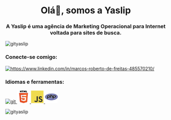 <h1 align="center">Olá👋, somos a Yaslip</h1>
<h3 align="center">A Yaslip é uma agência de Marketing Operacional para Internet voltada para sites de busca.</h3>

<p align="left">
    <img src="https://komarev.com/ghpvc/?username=gityaslip&label=Profile%20views&color=0e75b6&style=flat"
        alt="gityaslip" />
</p>


<h3 align="left">Conecte-se comigo:</h3>
<p align="left">
    <a href="https://linkedin.com/in/https://www.linkedin.com/in/marcos-roberto-de-freitas-485570210/"
        target="blank"><img align="center"
            src="https://raw.githubusercontent.com/rahuldkjain/github-profile-readme-generator/master/src/images/icons/Social/linked-in-alt.svg"
            alt="https://www.linkedin.com/in/marcos-roberto-de-freitas-485570210/" height="30" width="40" /></a>
</p>

<h3 align="left">Idiomas e ferramentas:</h3>
<p align="left"> <a href="https://git-scm.com/" target="_blank" rel="noreferrer">
        <img src="https://www.vectorlogo.zone/logos/git-scm/git-scm-icon.svg" alt="git" width="40" height="40" /> </a>
    <a href="https://www.w3.org/html/" target="_blank" rel="noreferrer">
        <img src="https://raw.githubusercontent.com/devicons/devicon/master/icons/html5/html5-original-wordmark.svg"
            alt="html5" width="40" height="40" />
    </a>
    <a href="https://developer.mozilla.org/en-US/docs/Web/JavaScript" target="_blank" rel="noreferrer">
        <img src="https://raw.githubusercontent.com/devicons/devicon/master/icons/javascript/javascript-original.svg"
            alt="javascript" width="40" height="40" />
    </a>
    <a href="https://www.php.net" target="_blank" rel="noreferrer">
        <img src="https://raw.githubusercontent.com/devicons/devicon/master/icons/php/php-original.svg" alt="php"
            width="40" height="40" />
    </a>
</p>



<p>
   <a src="https://www.yaslip.com.br"> <img align="center" src="https://yaslip.com.br/imagens-y/logonome.png" alt="gityaslip" /></a>
</p>
